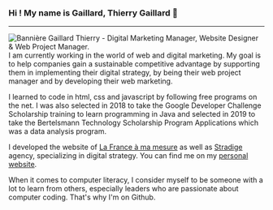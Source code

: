 ### Hi ! My name is Gaillard, Thierry Gaillard 🧭
________________________________________________________________________________________________________________________________________________________________________________
<!--
**Gathea/Gathea** is a ✨ _special_ ✨ repository because its `README.md` (this file) appears on your GitHub profile.-->

<img src="https://raw.githubusercontent.com/Gathea/master/tg-header-github.png" alt="Bannière Gaillard Thierry - Digital Marketing Manager, Website Designer
& Web Project Manager.">
I am currently working in the world of web and digital marketing. My goal is to help companies gain a sustainable competitive advantage by supporting them in implementing their digital strategy, by being their web project manager and by developing their web marketing.

I learned to code in html, css and javascript by following free programs on the net. I was also selected in 2018 to take the Google Developer Challenge Scholarship training to learn programming in Java and selected in 2019 to take the Bertelsmann Technology Scholarship Program Applications which was a data analysis program.

I developed the website of [La France à ma mesure](https://www.lafranceamamesure.com) as well as [Stradige](https://www.stradige.fr) agency, specializing in digital strategy. You can find me on my [personal website](https://www.gaillard-thierry.fr).

When it comes to computer literacy, I consider myself to be someone with a lot to learn from others, especially leaders who are passionate about computer coding. That's why I'm on Github.
